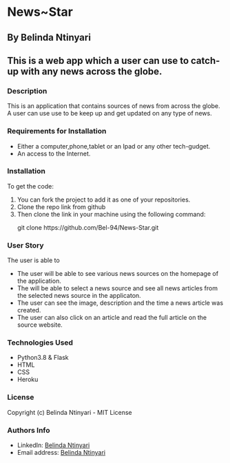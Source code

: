 <h1>News~Star</h1>

<h2>By Belinda Ntinyari<h2>

<p>This is a web app which a user can use to catch-up with any news across the globe.</p>

<h3>Description </h3>
<p>This is an application that contains sources of news from across the globe. A user can use use to be keep up and get updated on any type of news.</p>

<h3>Requirements for Installation</h3>
<ul>
    <li>
    Either a computer,phone,tablet or an Ipad or any other tech-gudget. </li>
    <li>An access to the Internet.</li>
</ul>

<h3>Installation</h3>
To get the code:
<ol>
    <li>You can fork the project to add it as one of your repositories.
    <li>Clone the repo link from github</li>
    <li>Then clone the link in your machine using the following command: 
    <p>git clone https://github.com/Bel-94/News-Star.git </p>
    </li>
</ol>

<h3>User Story</h3>
<p>The user is able to</p>

<ul>
    <li>The user will be able to see various news sources on the homepage of the application.</li>
    <li>The will be able to select a news source and see all news articles from the selected news source in the applicaton.</li>
    <li>The user can see the image, description and the time a news article was created. </li>
    <li>The user can also click on an article and read the full article on the source website. </li>
</ul>

<h3>Technologies Used</h3>
<ul>
    <li>Python3.8 & Flask</li>
    <li>HTML</li>
    <li>CSS</li>
    <li>Heroku</li>
</ul>

<h3>License</h3>
<p>Copyright (c) Belinda Ntinyari - MIT License</p>

<h3>Authors Info</h3>
<ul>
    <li>LinkedIn: <a href="https://www.linkedin.com/in/belinda-ntinyari-3843a81b5/">Belinda Ntinyari</a>
    <li>Email address: <a href="ntinyaribelinda@gmail.com">Belinda Ntinyari</a>
</ul>
